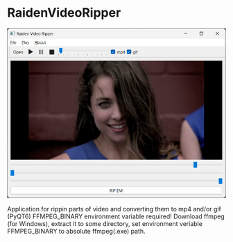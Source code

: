 # RaidenVideoRipper
![Screenshot](Screenshot.png) 

Application for rippin parts of video and converting them to mp4 and/or gif (PyQT6) 
FFMPEG_BINARY environment variable required! 
Download ffmpeg (for Windows), extract it to some directory, set environment veriable FFMPEG_BINARY to absolute ffmpeg(.exe) path. 
